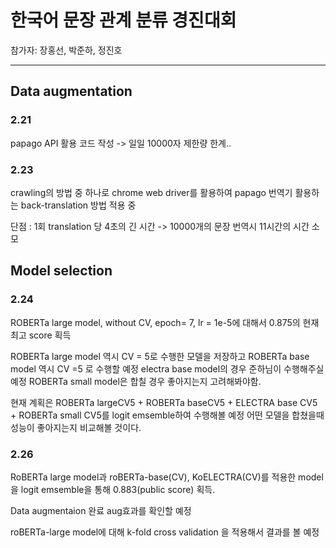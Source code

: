 # 한국어 문장 관계 분류 경진대회

참가자: 장홍선, 박준하, 정진호

---

## Data augmentation

### 2.21
papago API 활용 코드 작성 -> 일일 10000자 제한량 한계..


### 2.23 

crawling의 방법 중 하나로 chrome web driver를 활용하여 papago 번역기 활용하는 back-translation 방법 적용 중

단점 : 1회 translation 당 4초의 긴 시간 ->  10000개의 문장 번역시 11시간의 시간 소모


## Model selection

### 2.24

ROBERTa large model, without CV, epoch= 7, lr = 1e-5에 대해서 0.875의 현재 최고 score 획득

ROBERTa large model 역시 CV = 5로 수행한 모델을 저장하고
ROBERTa base model 역시 CV =5 로 수행할 예정
electra base model의 경우 준하님이 수행해주실 예정
ROBERTa small model은 합칠 경우 좋아지는지 고려해봐야함.

현재 계획은 ROBERTa largeCV5 + ROBERTa baseCV5 + ELECTRA base CV5 + ROBERTa small CV5를 logit emsemble하여 수행해볼 예정 어떤 모델을 합쳤을때 성능이 좋아지는지 비교해볼 것이다.

### 2.26

RoBERTa large model과 roBERTa-base(CV), KoELECTRA(CV)를 적용한 model을 logit emsemble을 통해 0.883(public score) 획득.

Data augmentaion 완료 aug효과를 확인할 예정

roBERTa-large model에 대해 k-fold cross validation 을 적용해서 결과를 볼 예정

## 
